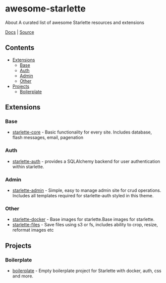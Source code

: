 # awesome-starlette
About A curated list of awesome Starlette resources and extensions

[Docs](https://www.starlette.io/) | [Source](https://github.com/encode/starlette)


## Contents
- [Extensions](#extensions)
    - [Base](#base)
    - [Auth](#auth)
    - [Admin](#admin)
    - [Other](#other)
- [Projects](#projects)
    - [Boilerplate](#boilerplate)


## Extensions

### Base
- [starlette-core](https://github.com/accent-starlette/starlette-core) - Basic functionality for every site. Includes database, flash messages, email, pagenation

### Auth
- [starlette-auth](https://github.com/accent-starlette/starlette-auth) - provides a SQLAlchemy backend for user authentication within starlette.

### Admin
- [starlette-admin](https://github.com/accent-starlette/starlette-admin) - Simple, easy to manage admin site for crud operations. Includes all templates required for starlette-auth styled in this theme.

### Other
- [starlette-docker](https://github.com/accent-starlette/starlette-docker) - Base images for starlette.Base images for starlette.
- [starlette-files](https://github.com/accent-starlette/starlette-files) - Save files using s3 or fs, includes ability to crop, resize, reformat images etc

## Projects
### Boilerplate
- [boilerplate](https://github.com/accent-starlette/boilerplate) - Empty boilerplate project for Starlette with docker, auth, css and more.

